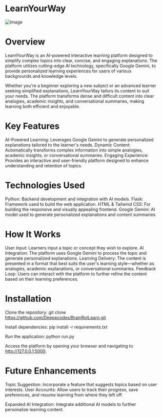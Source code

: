 # LearnYourWay

![Image](https://github.com/user-attachments/assets/07fbf5e2-dcf6-4e7b-ab78-d7d031ab10c5)

# Overview
LearnYourWay is an AI-powered interactive learning platform designed to simplify complex topics into clear, concise, and engaging explanations. The platform utilizes cutting-edge AI technology, specifically Google Gemini, to provide personalized learning experiences for users of various backgrounds and knowledge levels.

Whether you're a beginner exploring a new subject or an advanced learner seeking simplified explanations, LearnYourWay tailors its content to suit your needs. The platform transforms dense and difficult content into clear analogies, academic insights, and conversational summaries, making learning both efficient and enjoyable.

# Key Features
AI-Powered Learning: Leverages Google Gemini to generate personalized explanations tailored to the learner's needs.
Dynamic Content: Automatically transforms complex information into simple analogies, academic insights, or conversational summaries.
Engaging Experience: Provides an interactive and user-friendly platform designed to enhance understanding and retention of topics.

# Technologies Used
Python: Backend development and integration with AI models.
Flask: Framework used to build the web application.
HTML & Tailwind CSS: For building the responsive and visually appealing frontend.
Google Gemini: AI model used to generate personalized explanations and content summaries.

# How It Works
User Input: Learners input a topic or concept they wish to explore.
AI Integration: The platform uses Google Gemini to process the topic and generate personalized explanations.
Learning Delivery: The content is presented in a format that best suits the user's learning style—whether as analogies, academic explanations, or conversational summaries.
Feedback Loop: Users can interact with the platform to further refine the content based on their learning preferences.

# Installation
Clone the repository:
git clone https://github.com/Deeppcodes/BrainRotLearn.git

Install dependencies:
pip install -r requirements.txt

Run the application:
python run.py

Access the platform by opening your browser and navigating to http://127.0.0.1:5000.

# Future Enhancements
Topic Suggestion: Incorporate a feature that suggests topics based on user interests.
User Accounts: Allow users to track their progress, save preferences, and resume learning from where they left off.

Expanded AI Integration: Integrate additional AI models to further personalize learning content.
